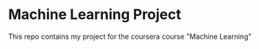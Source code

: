 Machine Learning Project
===================

This repo contains my project for the coursera course "Machine Learning"


